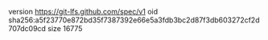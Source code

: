 version https://git-lfs.github.com/spec/v1
oid sha256:a5f23770e872bd35f7387392e66e5a3fdb3bc2d87f3db603272cf2d707dc09cd
size 16775
